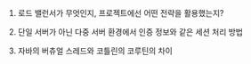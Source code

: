 1. 로드 밸런서가 무엇인지, 프로젝트에선 어떤 전략을 활용했는지?

2. 단일 서버가 아닌 다중 서버 환경에서 인증 정보와 같은 세션 처리 방법

3. 자바의 버츄얼 스레드와 코틀린의 코루틴의 차이